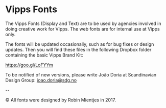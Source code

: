 # Vipps Fonts

The Vipps Fonts (Display and Text) are to be used by agencies involved in doing creative work for Vipps. The web fonts are for internal use at Vipps only.

The fonts will be updated occasionally, such as for bug fixes or design updates. Then you will find these files in the following Dropbox folder containing the basic Vipps Brand Kit:

https://goo.gl/LoFYYm

To be notified of new versions, please write João Doria at Scandinavian Design Group: joao.doria@sdg.no

--

© All fonts were designed by Robin Mientjes in 2017.
